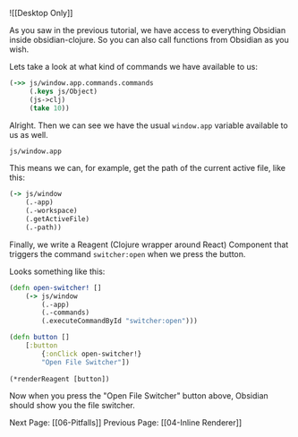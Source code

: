 ![[Desktop Only]]


As you saw in the previous tutorial, we have access to everything Obsidian inside obsidian-clojure. So you can also call functions from Obsidian as you wish.

Lets take a look at what kind of commands we have available to us:

```clojure
(->> js/window.app.commands.commands
	 (.keys js/Object)
	 (js->clj)
	 (take 10))
```

Alright. Then we can see we have the usual `window.app` variable available to us as well.

```clojure
js/window.app
```

This means we can, for example, get the path of the current active file, like this:

```clojure
(-> js/window
	(.-app)
	(.-workspace)
	(.getActiveFile)
	(.-path))
```

Finally, we write a Reagent (Clojure wrapper around React) Component that triggers the command `switcher:open` when we press the button.

Looks something like this:

```clojure
(defn open-switcher! []
	(-> js/window
		(.-app)
		(.-commands)
		(.executeCommandById "switcher:open")))

(defn button []
	[:button
		{:onClick open-switcher!}
		"Open File Switcher"])
		
(*renderReagent [button])
```

Now when you press the "Open File Switcher" button above, Obsidian should show you the file switcher.

Next Page: [[06-Pitfalls]]
Previous Page: [[04-Inline Renderer]]